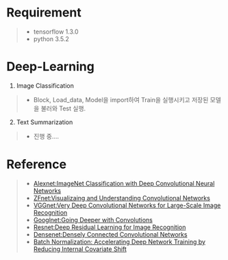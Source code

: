 # Requirement

> * tensorflow 1.3.0
> * python 3.5.2

# Deep-Learning

1. Image Classification
> * Block, Load_data, Model을 import하여 Train을 실행시키고 저장된 모델을 불러와 Test 실행.
2. Text Summarization
> * 진행 중....

# Reference
> * [Alexnet:ImageNet Classification with Deep Convolutional Neural Networks](https://papers.nips.cc/paper/4824-imagenet-classification-with-deep-convolutional-neural-networks.pdf)
> * [ZFnet:Visualizaing and Understanding Convolutional Networks](https://www.cs.nyu.edu/~fergus/papers/zeilerECCV2014.pdf)
> * [VGGnet:Very Deep Convolutional Networks for Large-Scale Image Recognition](https://arxiv.org/pdf/1409.1556.pdf)
> * [Googlnet:Going Deeper with Convolutions](http://ieeexplore.ieee.org/stamp/stamp.jsp?arnumber=7298594)
> * [Resnet:Deep Residual Learning for Image Recognition](http://ieeexplore.ieee.org/stamp/stamp.jsp?arnumber=7780459)
> * [Densenet:Densely Connected Convolutional Networks](http://openaccess.thecvf.com/content_cvpr_2017/papers/Huang_Densely_Connected_Convolutional_CVPR_2017_paper.pdf)
> * [Batch Normalization: Accelerating Deep Network Training by Reducing Internal Covariate Shift](http://proceedings.mlr.press/v37/ioffe15.pdf)
